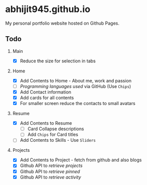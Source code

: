 # abhijit945.github.io

My personal portfolio website hosted on Github Pages.

## Todo

1. Main

   - [x] Reduce the size for selection in tabs

2. Home

   - [x] Add Contents to Home - About me, work and passion
   - [ ] _Programming languages used_ via GitHub (Use `Chips`)
   - [x] Add Contact information
   - [x] Add cards for all contents
   - [x] For smaller screen reduce the contacts to small avatars

3. Resume

   - [x] Add Contents to Resume
     - [ ] Card Collapse descriptions
     - [ ] Add `Chips` for Card titles
   - [ ] Add Contents to Skills - Use `Sliders`

4. Projects

   - [x] Add Contents to Project - fetch from github and also blogs
   - [x] Github API to _retrieve projects_
   - [x] Github API to _retrieve pinned_
   - [x] Github API to _retrieve activity_
